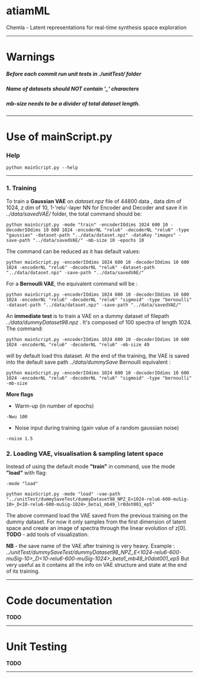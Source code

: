 # atiamML
Chemla - Latent representations for real-time synthesis space exploration
***
# **Warnings**
##### Before each commit **run unit tests** in *./unitTest/* folder
##### Name of datasets **should NOT** contain '_' characters
##### **mb-size** needs to be a divider of total dataset length.
***
# **Use of mainScript.py**

### **Help**
```{r, engine='bash', count_lines}
python mainScript.py --help
```
***

### 1. Training
 To train a **Gaussian VAE** on *dataset.npz* file of  44800 data , data dim of 1024, z dim of 10, 1-'relu'-layer NN for Encoder and Decoder and save it in *../data/savedVAE/* folder, the total command should be:
```{r, engine='bash', count_lines}
python mainScript.py -mode "train" -encoderIOdims 1024 600 10 -decoderIOdims 10 600 1024 -encoderNL "relu6" -decoderNL "relu6" -type "gaussian" -dataset-path "../data/dataset.npz" -dataKey "images" -save-path "../data/savedVAE/" -mb-size 10 -epochs 10  
```
The command can be reduced as it has default values:

```{r, engine='bash', count_lines}
python mainScript.py -encoderIOdims 1024 600 10 -decoderIOdims 10 600 1024 -encoderNL "relu6" -decoderNL "relu6" -dataset-path "../data/dataset.npz" -save-path "../data/savedVAE/" 
```
 For a **Bernoulli VAE**, the equivalent command will be : 

```{r, engine='bash', count_lines}
python mainScript.py -encoderIOdims 1024 600 10 -decoderIOdims 10 600 1024 -encoderNL "relu6" -decoderNL "relu6" "sigmoid" -type "bernoulli" -dataset-path "../data/dataset.npz" -save-path "../data/savedVAE/" 
```

An **immediate test** is to train a VAE  on a dummy dataset of filepath *../data/dummyDataset98.npz* . It's composed of 100 spectra of length 1024. 
The command:
```{r, engine='bash', count_lines}
python mainScript.py -encoderIOdims 1024 600 10 -decoderIOdims 10 600 1024 -encoderNL "relu6" -decoderNL "relu6" -mb-size 49 
```
will by default load this dataset. At the end of the training, the VAE is saved into the default save path *../data/dummySave*
Bernoulli equivalent :
```{r, engine='bash', count_lines}
python mainScript.py -encoderIOdims 1024 600 10 -decoderIOdims 10 600 1024 -encoderNL "relu6" -decoderNL "relu6" "sigmoid" -type "bernoulli" -mb-size
```
**More flags**
- Warm-up (in number of epochs)
```{r, engine='bash', count_lines}
-Nwu 100
```
- Noise input during training (gain value of a random gaussian noise)
```{r, engine='bash', count_lines}
-noise 1.5
```


### 2. Loading VAE, visualisation & sampling latent space
Instead of using the default mode **"train"** in command, use the mode **"load"** with flag:
```{r, engine='bash', count_lines}
-mode "load"
```
```{r, engine='bash', count_lines}
python mainScript.py -mode "load" -vae-path "../unitTest/dummySaveTest/dummyDataset98_NPZ_E<1024-relu6-600-muSig-10>_D<10-relu6-600-muSig-1024>_beta1_mb49_lr0dot001_ep5"
```
The above command load the VAE saved from the previous training on the dummy dataset. 
For now it only samples from the first dimension of latent space and create an image of spectra through the linear evolution of z[0].
**TODO** - add tools of visualization.

**NB** - the save name of the VAE after training is very heavy.
Example : *../unitTest/dummySaveTest/dummyDataset98_NPZ_E<1024-relu6-600-muSig-10>_D<10-relu6-600-muSig-1024>_beta1_mb49_lr0dot001_ep5*
But very useful as it contains all the info on VAE structure and state at the end of its training.

---
# **Code documentation**
**TODO**

---

# **Unit Testing**
**TODO**

---




